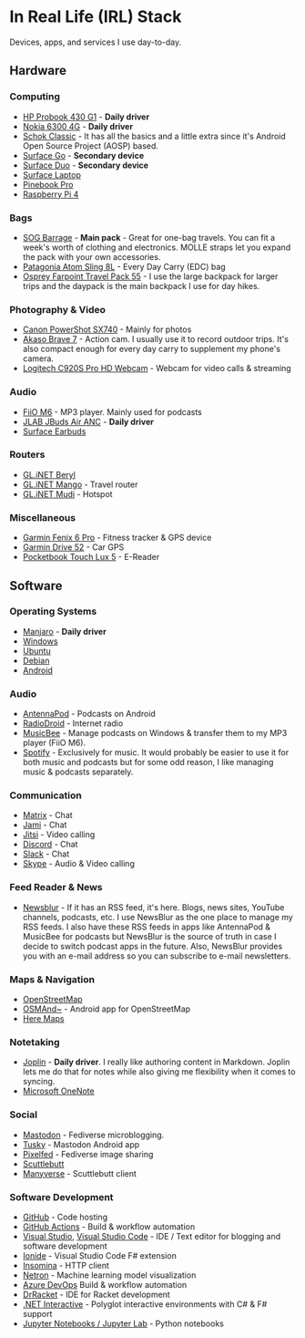 # In Real Life (IRL) Stack

Devices, apps, and services I use day-to-day.

## Hardware

### Computing

- [HP Probook 430 G1](https://en.wikipedia.org/wiki/HP_ProBook#G1) - **Daily driver**
- [Nokia 6300 4G](https://www.nokia.com/phones/en_us/nokia-6300-4g) - **Daily driver**
- [Schok Classic](https://schokgear.com/) - It has all the basics and a little extra since it's Android Open Source Project (AOSP) based.
- [Surface Go](https://www.microsoft.com/surface/devices/surface-go/tech-specs) - **Secondary device**
- [Surface Duo](https://www.microsoft.com/surface/devices/surface-duo?activetab=overview) - **Secondary device**
- [Surface Laptop](https://support.microsoft.com/surface/surface-laptop-1st-gen-features-30b1b484-4587-928f-ea9a-351d411569af)
- [Pinebook Pro](https://www.pine64.org/pinebook-pro/)
- [Raspberry Pi 4](https://www.raspberrypi.org/products/raspberry-pi-4-model-b/)

### Bags

- [SOG Barrage](https://www.amazon.com/SOG-Tactical-Internal-Backpack-64-3-Liter/dp/B01343V490) - **Main pack** - Great for one-bag travels. You can fit a week's worth of clothing and electronics. MOLLE straps let you expand the pack with your own accessories.
- [Patagonia Atom Sling 8L](https://www.patagonia.com/product/atom-sling-bag-8-liters/48261.html) - Every Day Carry (EDC) bag
- [Osprey Farpoint Travel Pack 55](https://www.osprey.com/us/en/product/farpoint-travel-pack-55-FARPNT55.html) - I use the large backpack for larger trips and the daypack is the main backpack I use for day hikes.

### Photography & Video

- [Canon PowerShot SX740](https://www.usa.canon.com/internet/portal/us/home/products/details/cameras/point-and-shoot-digital-cameras/long-zoom-cameras/powershot-sx740-hs) - Mainly for photos
- [Akaso Brave 7](https://www.akasotech.com/brave-7) - Action cam. I usually use it to record outdoor trips. It's also compact enough for every day carry to supplement my phone's camera.
- [Logitech C920S Pro HD Webcam](https://www.logitech.com/products/webcams/c920s-pro-hd-webcam.960-001257.html) - Webcam for video calls & streaming

### Audio

- [FiiO M6](https://www.fiio.com/m6) - MP3 player. Mainly used for podcasts
- [JLAB JBuds Air ANC](https://www.jlab.com/products/jbuds-air-anc-true-wireless-earbuds) - **Daily driver**
- [Surface Earbuds](https://www.microsoft.com/en-us/d/surface-earbuds/8r9cpq146064)

### Routers

- [GL.iNET Beryl](https://www.gl-inet.com/products/gl-mt1300/)
- [GL.iNET Mango](https://www.gl-inet.com/products/gl-mt300n-v2/) - Travel router
- [GL.iNET Mudi](https://www.gl-inet.com/products/gl-e750/) - Hotspot

### Miscellaneous

- [Garmin Fenix 6 Pro](https://buy.garmin.com/en-US/US/p/641435/pn/010-02157-10) - Fitness tracker & GPS device
- [Garmin Drive 52](https://www.garmin.com/en-US/p/612579/pn/010-02036-06) - Car GPS
- [Pocketbook Touch Lux 5](https://www.pocketbook-int.com/int) - E-Reader

## Software

### Operating Systems

- [Manjaro](https://manjaro.org/) - **Daily driver**
- [Windows](https://www.microsoft.com/en-us/windows/)
- [Ubuntu](https://ubuntu.com/)
- [Debian](https://www.debian.org/)
- [Android](https://www.blog.google/products/android/)

### Audio

- [AntennaPod](https://antennapod.org/) - Podcasts on Android
- [RadioDroid](https://f-droid.org/en/packages/net.programmierecke.radiodroid2/) - Internet radio
- [MusicBee](https://getmusicbee.com/) - Manage podcasts on Windows & transfer them to my MP3 player (FiiO M6).
- [Spotify](https://www.spotify.com/) - Exclusively for music. It would probably be easier to use it for both music and podcasts but for some odd reason, I like managing music & podcasts separately.

### Communication

- [Matrix](https://matrix.org/) - Chat
- [Jami](https://jami.net/) - Chat
- [Jitsi](https://jitsi.org/) - Video calling
- [Discord](https://discord.com/) - Chat
- [Slack](https://slack.com/) - Chat
- [Skype](https://www.skype.com/en/) - Audio & Video calling

### Feed Reader & News

- [Newsblur](https://newsblur.com/) - If it has an RSS feed, it's here. Blogs, news sites, YouTube channels, podcasts, etc. I use NewsBlur as the one place to manage my RSS feeds. I also have these RSS feeds in apps like AntennaPod & MusicBee for podcasts but NewsBlur is the source of truth in case I decide to switch podcast apps in the future. Also, NewsBlur provides you with an e-mail address so you can subscribe to e-mail newsletters.

### Maps & Navigation

- [OpenStreetMap](https://www.openstreetmap.org/)
- [OSMAnd~](https://osmand.net/) - Android app for OpenStreetMap
- [Here Maps](https://wego.here.com/)

### Notetaking

- [Joplin](https://joplinapp.org/) - **Daily driver**. I really like authoring content in Markdown. Joplin lets me do that for notes while also giving me flexibility when it comes to syncing.
- [Microsoft OneNote](https://www.microsoft.com/microsoft-365/onenote/digital-note-taking-app)

### Social

- [Mastodon](https://joinmastodon.org/) - Fediverse microblogging.
- [Tusky](https://tusky.app/) - Mastodon Android app
- [Pixelfed](https://pixelfed.org/) - Fediverse image sharing
- [Scuttlebutt](https://scuttlebutt.nz/)
- [Manyverse](https://www.manyver.se/) - Scuttlebutt client 

### Software Development

- [GitHub](https://github.com/) - Code hosting
- [GitHub Actions](https://github.com/features/actions) - Build & workflow automation
- [Visual Studio](https://visualstudio.microsoft.com/), [Visual Studio Code](https://code.visualstudio.com/) - IDE / Text editor for blogging and software development
- [Ionide](https://ionide.io/) - Visual Studio Code F# extension
- [Insomina](https://insomnia.rest/) - HTTP client
- [Netron](https://github.com/lutzroeder/netron) - Machine learning model visualization
- [Azure DevOps](https://azure.microsoft.com/services/devops/?nav=min) Build & workflow automation
- [DrRacket](https://docs.racket-lang.org/drracket/) - IDE for Racket development
- [.NET Interactive](https://github.com/dotnet/interactive) - Polyglot interactive environments with C# & F# support
- [Jupyter Notebooks / Jupyter Lab](https://jupyter.org/) - Python notebooks